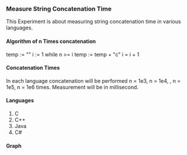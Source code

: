 ### Measure String Concatenation Time
This Experiment is about measuring string concatenation time in various languages.   
#### Algorithm of n Times concatenation
  temp := "" 
    i := 1
    while n >= i 
    temp := temp + "c"
    i = i + 1

#### Concatenation Times 
In each language concatenation will be performed n = 1e3, n = 1e4, , n = 1e5, n = 1e6 times. Measurement will be in millisecond.  

#### Languages 
1. C
2. C++
3. Java
4. C#

#### Graph 
